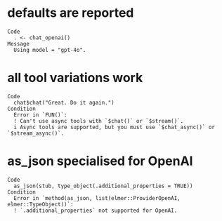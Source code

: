# defaults are reported

    Code
      . <- chat_openai()
    Message
      Using model = "gpt-4o".

# all tool variations work

    Code
      chat$chat("Great. Do it again.")
    Condition
      Error in `FUN()`:
      ! Can't use async tools with `$chat()` or `$stream()`.
      i Async tools are supported, but you must use `$chat_async()` or `$stream_async()`.

# as_json specialised for OpenAI

    Code
      as_json(stub, type_object(.additional_properties = TRUE))
    Condition
      Error in `method(as_json, list(elmer::ProviderOpenAI, elmer::TypeObject))`:
      ! `.additional_properties` not supported for OpenAI.

